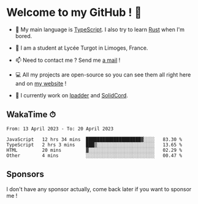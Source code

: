 # Welcome to my GitHub ! 🌃

- 🔭 My main language is [TypeScript](https://www.typescriptlang.org/). I also try to learn [Rust](https://www.rust-lang.org/) when I'm bored. 

- 🌱 I am a student at Lycée Turgot in Limoges, France.

- 📫 Need to contact me ? Send me <a href="mailto:mikkel@milescode.dev">a mail</a> !

- 💻 All my projects are open-source so you can see them all right here and on <a href="https://www.vexcited.ml">my website</a> !

- 👀 I currently work on [lpadder](https://github.com/Vexcited/lpadder) and [SolidCord](https://github.com/Vexcited/SolidCord).

## WakaTime ⏱

<!--START_SECTION:waka-->

```text
From: 13 April 2023 - To: 20 April 2023

JavaScript   12 hrs 34 mins  ████████████████████▓░░░░   83.30 %
TypeScript   2 hrs 3 mins    ███▒░░░░░░░░░░░░░░░░░░░░░   13.65 %
HTML         20 mins         ▓░░░░░░░░░░░░░░░░░░░░░░░░   02.29 %
Other        4 mins          ░░░░░░░░░░░░░░░░░░░░░░░░░   00.47 %
```

<!--END_SECTION:waka-->

## Sponsors

I don't have any sponsor actually, come back later if you want to sponsor me !
